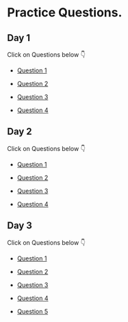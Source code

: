 # Practice Questions.

## Day 1

Click on Questions below :point_down:

- [Question 1](https://www.codechef.com/problems/FLOW007)

- [Question 2](https://www.codechef.com/problems/TLG)

- [Question 3](https://www.codechef.com/problems/FLOW016)

- [Question 4](https://www.codechef.com/problems/MUFFINS3)

## Day 2


Click on Questions below :point_down:


- [Question 1](https://codeforces.com/problemset/problem/4/A)

- [Question 2](https://codeforces.com/problemset/problem/71/A)

- [Question 3](https://codeforces.com/problemset/problem/118/A)

- [Question 4](https://codeforces.com/problemset/problem/112/A)


## Day 3


Click on Questions below :point_down:


- [Question 1](https://codeforces.com/problemset/problem/266/B)

- [Question 2](https://codeforces.com/problemset/problem/339/B)

- [Question 3](https://codeforces.com/problemset/problem/230/B)

- [Question 4](https://codeforces.com/problemset/problem/122/B)

- [Question 5](https://codeforces.com/problemset/problem/365/B)
